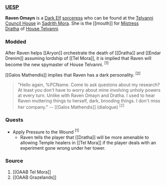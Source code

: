 ### [UESP](https://en.uesp.net/wiki/Morrowind:Raven_Omayn)
**Raven Omayn** is a [Dark Elf](https://en.uesp.net/wiki/Morrowind:Dark_Elf "Morrowind:Dark Elf") [sorceress](https://en.uesp.net/wiki/Morrowind:Sorcerer "Morrowind:Sorcerer") who can be found at the [Telvanni Council House](https://en.uesp.net/wiki/Morrowind:Telvanni_Council_House "Morrowind:Telvanni Council House") in [Sadrith Mora](https://en.uesp.net/wiki/Morrowind:Sadrith_Mora "Morrowind:Sadrith Mora"). She is the [[mouth]] for [Mistress Dratha](https://en.uesp.net/wiki/Morrowind:Dratha "Morrowind:Dratha") of [House Telvanni](https://en.uesp.net/wiki/Morrowind:House_Telvanni "Morrowind:House Telvanni").
### Modded
After Raven helps [[Aryon]] orchestrate the death of [[Dratha]] and [[Endar Drenim]] assuming lordship of [[Tel Mora]], it is implied that Raven will become the new spymaster of House Telvanni. <sup>[1]</sup>

[[Galos Mathendis]] implies that Raven has a dark personality. <sup>[2]</sup>

> "Hello again, %PCName. Come to ask questons about my research? At least you don't have to worry about mine involving unholy powers at every turn. Unlike with Raven Omayn and Dratha. I used to hear Raven muttering things to herself, dark, brooding things. I don't miss her company."
> -- [[Galos Mathendis]] (dialogue) <sup>[2]</sup>
### Quests
* Apply Pressure to the Wound <sup>[1]</sup>
	* Raven tells the player that [[Dratha]] will be more amenable to allowing Temple healers in [[Tel Mora]] if the player deals with an experiment gone wrong under her tower.
### Source
1. [[OAAB Tel Mora]]
2. [[OAAB Grazelands]]